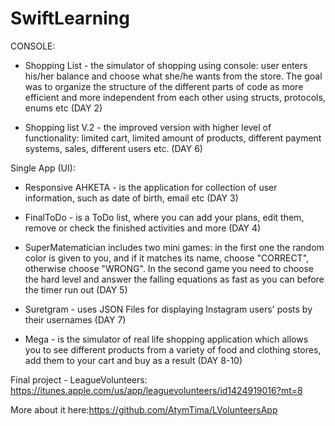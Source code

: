 # SwiftLearning

CONSOLE:

* Shopping List - the simulator of shopping using console: user enters his/her balance and choose what she/he wants from the store. The goal was to organize the structure of the different parts of code as more efficient and more independent from each other using structs, protocols, enums etc (DAY 2)

* Shopping list V.2 - the improved version with higher level of functionality: limited cart, limited amount of products, different payment systems, sales, different users etc. (DAY 6)

Single App (UI):

* Responsive AHKETA - is the application for collection of user information, such as date of birth, email etc (DAY 3)

* FinalToDo - is a ToDo list, where you can add your plans, edit them, remove or check the finished activities and more (DAY 4)

* SuperMatematician includes two mini games: in the first one the random color is given to you, and if it matches its name, choose "CORRECT", otherwise choose "WRONG". In the second game you need to choose the hard level and answer the falling equations as fast as you can before the timer run out (DAY 5)

* Suretgram - uses JSON Files for displaying Instagram users' posts by their usernames (DAY 7)

* Mega - is the simulator of real life shopping application which allows you to see different products from a variety of food and clothing stores, add them to your cart and buy as a result (DAY 8-10)

Final project - LeagueVolunteers: https://itunes.apple.com/us/app/leaguevolunteers/id1424919016?mt=8

More about it here:https://github.com/AtymTima/LVolunteersApp
